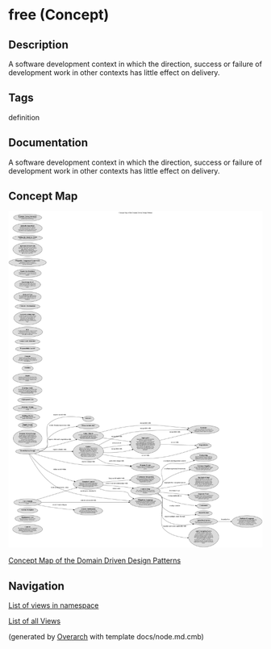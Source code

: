 
# free (Concept)
## Description
A software development context in which the direction, success or failure of
development work in other contexts has little effect on delivery.


## Tags
definition

## Documentation
A software development context in which the direction, success or failure of
development work in other contexts has little effect on delivery.

## Concept Map
![Concept Map of the Domain Driven Design Patterns](../../software-development/domain-driven-design/concept-view.png)

[Concept Map of the Domain Driven Design Patterns](../../software-development/domain-driven-design/concept-view.md)


## Navigation
[List of views in namespace](./views-in-namespace.md)

[List of all Views](../../views.md)


(generated by [Overarch](https://github.com/soulspace-org/overarch) with template docs/node.md.cmb)

